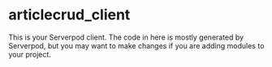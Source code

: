 # articlecrud_client

This is your Serverpod client. The code in here is mostly generated by
Serverpod, but you may want to make changes if you are adding modules to your
project.
